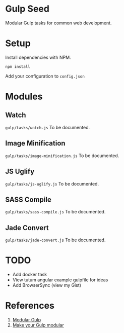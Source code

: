 # Gulp Seed

Modular Gulp tasks for common web development.

# Setup

Install dependencies with NPM.

    npm install

Add your configuration to `config.json`

# Modules

## Watch
`gulp/tasks/watch.js` To be documented.
## Image Minification
`gulp/tasks/image-minification.js` To be documented.
## JS Uglify
`gulp/tasks/js-uglify.js` To be documented.
## SASS Compile
`gulp/tasks/sass-compile.js` To be documented.
## Jade Convert
`gulp/tasks/jade-convert.js` To be documented.


# TODO

- Add docker task
- View tutum angular example gulpfile for ideas
- Add BrowserSync (view my Gist)

# References

1. [Modular Gulp](https://www.packtpub.com/books/content/modular-gulp-tasks)
2. [Make your Gulp modular](http://makina-corpus.com/blog/metier/2015/make-your-gulp-modular)
